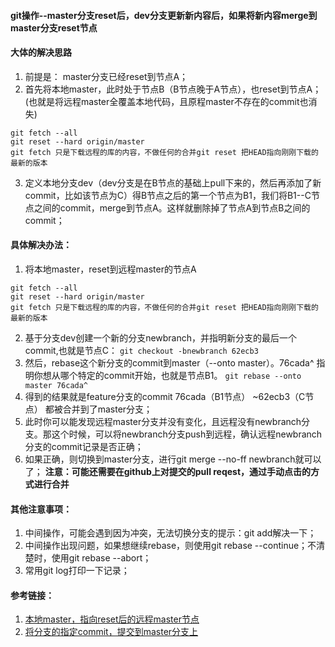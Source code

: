 #### git操作--master分支reset后，dev分支更新新内容后，如果将新内容merge到master分支reset节点

#### 大体的解决思路
1. 前提是： master分支已经reset到节点A；
2. 首先将本地master，此时处于节点B（B节点晚于A节点），也reset到节点A；(也就是将远程master全覆盖本地代码，且原程master不存在的commit也消失)
```
git fetch --all
git reset --hard origin/master
git fetch 只是下载远程的库的内容，不做任何的合并git reset 把HEAD指向刚刚下载的最新的版本
```
3. 定义本地分支dev（dev分支是在B节点的基础上pull下来的，然后再添加了新commit，比如该节点为C）得B节点之后的第一个节点为B1，我们将B1--C节点之间的commit，merge到节点A。这样就删除掉了节点A到节点B之间的commit；
#### 具体解决办法：
1. 将本地master，reset到远程master的节点A
```
git fetch --all
git reset --hard origin/master
git fetch 只是下载远程的库的内容，不做任何的合并git reset 把HEAD指向刚刚下载的最新的版本
```
2. 基于分支dev创建一个新的分支newbranch，并指明新分支的最后一个commit,也就是节点C：
`git checkout -bnewbranch 62ecb3 `
3. 然后，rebase这个新分支的commit到master（--onto master）。76cada^ 指明你想从哪个特定的commit开始，也就是节点B1。
`git rebase --onto master 76cada^ `
4. 得到的结果就是feature分支的commit 76cada（B1节点） ~62ecb3（C节点） 都被合并到了master分支；
5. 此时你可以能发现远程master分支并没有变化，且远程没有newbranch分支。那这个时候，可以将newbranch分支push到远程，确认远程newbranch分支的commit记录是否正确；
6. 如果正确，则切换到master分支，进行git merge --no-ff newbranch就可以了；
**注意：可能还需要在github上对提交的pull reqest，通过手动点击的方式进行合并**

#### 其他注意事项：
1. 中间操作，可能会遇到因为冲突，无法切换分支的提示：git add解决一下；
2. 中间操作出现问题，如果想继续rebase，则使用git rebase --continue；不清楚时，使用git rebase --abort；
3. 常用git log打印一下记录；
#### 参考链接：
1. [本地master，指向reset后的远程master节点](http://blog.csdn.net/lorkoy/article/details/50404407)
2. [将分支的指定commit，提交到master分支上](http://blog.csdn.net/ybdesire/article/details/42145597)


